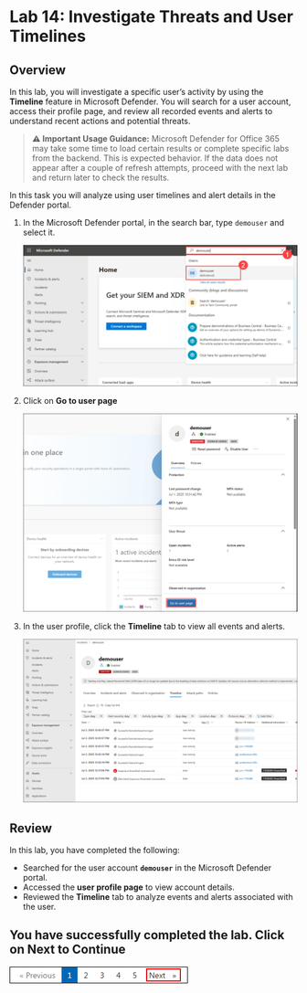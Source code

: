 # Lab 14: Investigate Threats and User Timelines 

## Overview

In this lab, you will investigate a specific user’s activity by using the **Timeline** feature in Microsoft Defender. You will search for a user account, access their profile page, and review all recorded events and alerts to understand recent actions and potential threats.

> **⚠ Important Usage Guidance:** Microsoft Defender for Office 365 may take some time to load certain results or complete specific labs from the backend. This is expected behavior. If the data does not appear after a couple of refresh attempts, proceed with the next lab and return later to check the results.

In this task you will analyze using user timelines and alert details in the Defender portal.

1. In the Microsoft Defender portal, in the search bar, type `demouser` and select it.

   ![](./media/E1T3S1.png)

1. Click on **Go to user page**

   ![](./media/E1T3S2.png)

1. In the user profile, click the **Timeline** tab to view all events and alerts.

   ![](./media/E1T3S3.png)

## Review

In this lab, you have completed the following:

- Searched for the user account **`demouser`** in the Microsoft Defender portal.  
- Accessed the **user profile page** to view account details.  
- Reviewed the **Timeline** tab to analyze events and alerts associated with the user.  

## You have successfully completed the lab. Click on Next to Continue

  ![Start Your Azure Journey](./media/rd_gs_1_9.png)
